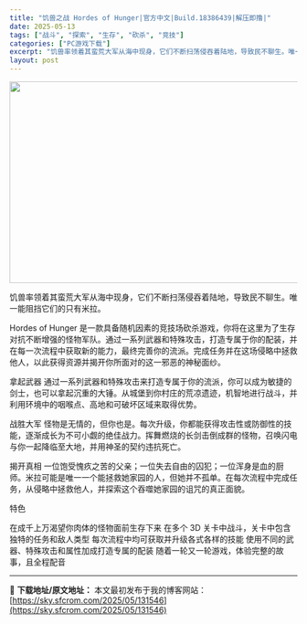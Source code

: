 ```yaml
---
title: "饥兽之战 Hordes of Hunger|官方中文|Build.18386439|解压即撸|"
date: 2025-05-13
tags: ["战斗", "探索", "生存", "砍杀", "竞技"]
categories: ["PC游戏下载"]
excerpt: "饥兽率领着其蛮荒大军从海中现身，它们不断扫荡侵吞着陆地，导致民不聊生。唯一能阻挡它们的只有米拉。 Hordes of Hunger 是一款具备随机因素的竞技场砍杀游戏，你将在这里为了生存对抗不断增强的怪物军队。通过一系列武器和特殊攻击，打造专属于你的配装，并在每一次流程中获取新的能力，最终完善你的流&hellip;"
layout: post
---
```


<img src="https://sky.sfcrom.com/wp-content/uploads/2025/05/2025051300322719.webp" alt="" width="616" height="353" class="aligncenter size-full wp-image-131525" />

饥兽率领着其蛮荒大军从海中现身，它们不断扫荡侵吞着陆地，导致民不聊生。唯一能阻挡它们的只有米拉。

Hordes of Hunger 是一款具备随机因素的竞技场砍杀游戏，你将在这里为了生存对抗不断增强的怪物军队。通过一系列武器和特殊攻击，打造专属于你的配装，并在每一次流程中获取新的能力，最终完善你的流派。完成任务并在这场侵略中拯救他人，以此获得资源并揭开你所面对的这一邪恶的神秘面纱。

拿起武器
通过一系列武器和特殊攻击来打造专属于你的流派，你可以成为敏捷的剑士，也可以拿起沉重的大锤。从城堡到你村庄的荒凉遗迹，机智地进行战斗，并利用环境中的咽喉点、高地和可破坏区域来取得优势。

战胜大军
怪物是无情的，但你也是。每次升级，你都能获得攻击性或防御性的技能，逐渐成长为不可小觑的绝佳战力。挥舞燃烧的长剑击倒成群的怪物，召唤闪电与你一起降临至大地，并用神圣的契约违抗死亡。

揭开真相
一位饱受愧疚之苦的父亲；一位失去自由的囚犯；一位浑身是血的厨师。米拉可能是唯一一个能拯救她家园的人，但她并不孤单。在每次流程中完成任务，从侵略中拯救他人，并探索这个吞噬她家园的诅咒的真正面貌。

特色

在成千上万渴望你肉体的怪物面前生存下来
在多个 3D 关卡中战斗，关卡中包含独特的任务和敌人类型
每次流程中均可获取并升级各式各样的技能
使用不同的武器、特殊攻击和属性加成打造专属的配装
随着一轮又一轮游戏，体验完整的故事，且全程配音

---
📖 **下载地址/原文地址：** 本文最初发布于我的博客网站：[https://sky.sfcrom.com/2025/05/131546](https://sky.sfcrom.com/2025/05/131546)
